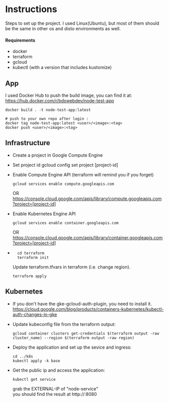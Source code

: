 
# Instructions

Steps to set up the project. I used Linux(Ubuntu), but most of them should be the same in other os and disto environments as well.


#### Requirements
- docker
- terraform
- gcloud
- kubectl (with a version that includes kustomize)

## App

I used Docker Hub to push the build image, you can find it at:
https://hub.docker.com/r/bdswebdev/node-test-app

```
docker build . -t node-test-app:latest 

# push to your own repo after login :
docker tag node-test-app:latest <user>/<image>:<tag>
docker push <user>/<image>:<tag> 
```

## Infrastructure

- Create a project in Google Compute Engine
- Set project id
    gcloud config set project [project-id]

- Enable Compute Engine API (terraform will remind you if you forget)
    ```
    gcloud services enable compute.googleapis.com
    ```
    OR
    https://console.cloud.google.com/apis/library/compute.googleapis.com?project=[project-id]

- Enable Kubernetes Engine API
    ```
    gcloud services enable container.googleapis.com
    ```
    OR
    https://console.cloud.google.com/apis/library/container.googleapis.com?project=[project-id]

- ```
    cd terraform
    terraform init
    ```
    Update terraform.tfvars in terraform (i.e. change region).
    ```
    terraform apply
    ```
## Kubernetes

- If you don't have the gke-gcloud-auth-plugin, you need to install it.
    https://cloud.google.com/blog/products/containers-kubernetes/kubectl-auth-changes-in-gke

- Update kubeconfig file from the terraform output:
    ```
    gcloud container clusters get-credentials $(terraform output -raw cluster_name) --region $(terraform output -raw region)
    ```

- Deploy the application and set up the sevice and ingress:
    ```
    cd ../k8s
    kubectl apply -k base
    ```

- Get the public ip and access the application:
    ```
    kubectl get service
    ```
    grab the EXTERNAL-IP of "node-service"  
    you should find the result at http://<EXTERNAL-IP>:8080
